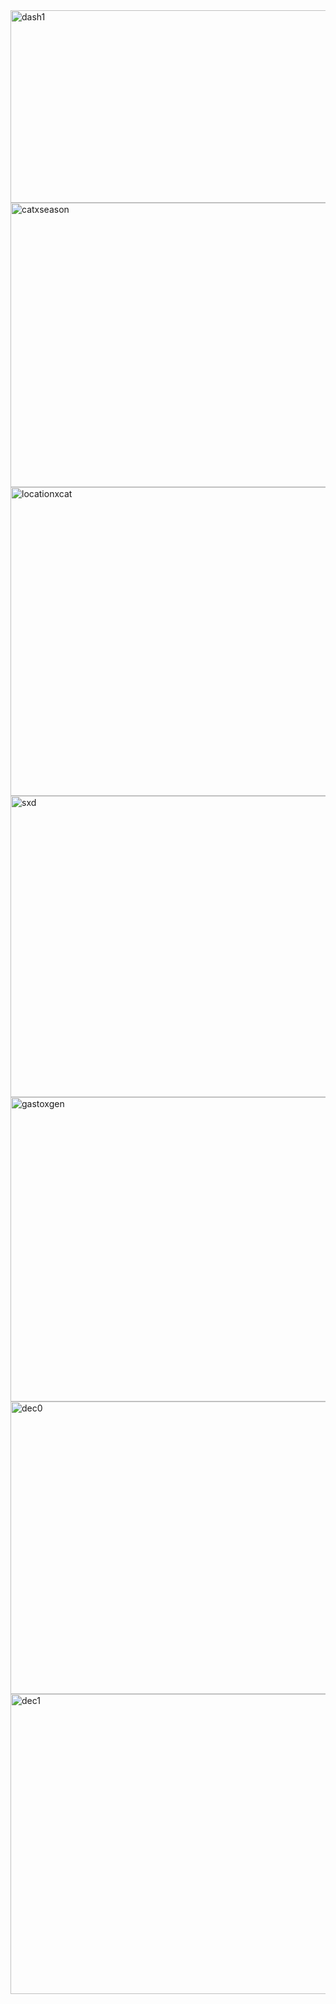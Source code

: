 <img width="955" height="308" alt="dash1" src="https://github.com/user-attachments/assets/45489864-85aa-4c79-a10a-8ab221d7e617" />




<img width="958" height="455" alt="catxseason" src="https://github.com/user-attachments/assets/6cb71d0d-eabe-4649-9281-045b8bf744cd" />
<img width="981" height="494" alt="locationxcat" src="https://github.com/user-attachments/assets/17067cdc-8f08-41fc-b585-04e053421bdc" />

<img width="961" height="482" alt="sxd" src="https://github.com/user-attachments/assets/8078f898-ce76-4fde-98d8-570cba0034cd" />

<img width="971" height="487" alt="gastoxgen" src="https://github.com/user-attachments/assets/1dea196a-bbe4-4967-8a97-d721885bee28" />



<img width="977" height="468" alt="dec0" src="https://github.com/user-attachments/assets/d778571a-a245-4a22-83c9-1bf0792e52de" />
<img width="978" height="480" alt="dec1" src="https://github.com/user-attachments/assets/43141a23-f981-4ba6-852b-012547e8c277" />

